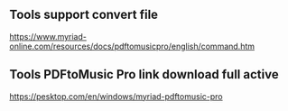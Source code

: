 ## Tools support convert file ##

https://www.myriad-online.com/resources/docs/pdftomusicpro/english/command.htm

## Tools PDFtoMusic Pro link download full active

https://pesktop.com/en/windows/myriad-pdftomusic-pro
